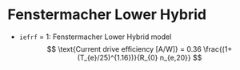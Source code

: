 # Fenstermacher Lower Hybrid

- `iefrf` = 1: Fenstermacher Lower Hybrid model
$$
\text{Current drive efficiency [A/W]} = 0.36 \frac{(1+(T_{e}/25)^{1.16})}{R_{0} n_{e,20}}
$$                